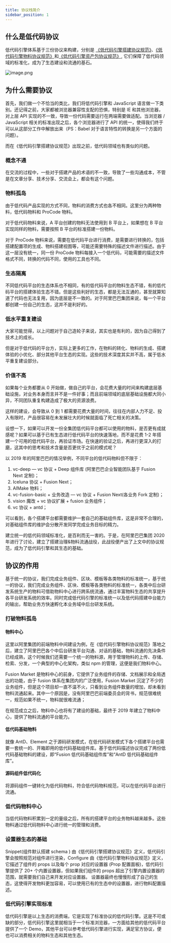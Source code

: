 ```yaml
---
title: 协议栈简介
sidebar_position: 1
---
```

## 什么是低代码协议
低代码引擎体系基于三份协议来构建，分别是 [《低代码引擎搭建协议规范》](/site/docs/specs/lowcode-spec)、[《低代码引擎物料协议规范》](/site/docs/specs/material-spec)和[《低代码引擎资产包协议规范》](/site/docs/specs/assets-spec), 它们保障了低代码领域的标准化，成为了生态建设和流通的基石。

![image.png](https://img.alicdn.com/imgextra/i3/O1CN01axsOyW1s01YgXnT8z_!!6000000005703-2-tps-1888-1000.png)

## 为什么需要协议

首先，我们做一个不恰当的类比，我们将低代码引擎和 JavaScript 语言做一下类别。还记得之前，大家都被浏览器兼容性支配的恐惧，特别是 IE 和其他浏览器，对上层 API 实现的不一致，导致一份代码需要运行在两端需要做适配。当浏览器 / JavaScript 相关的标准出现之后，各个浏览器进行了 API 的统一，使得我们终于可以从这部分工作中解放出来（PS：Babel 对于语言特性的转换是另一个方面的问题）。

而在《低代码引擎搭建协议规范》出现之前，低代码领域也有类似的问题。

### 概念不通

在交流的过程中，一些对于搭建产品的术语的不一致，导致了一些沟通成本，不管是在文章分享、技术分享、交流会上，都会有这个问题。

### 物料孤岛

由于低代码产品实现的方式不同，物料的消费方式也各不相同。这里分为两种物料，低代码物料和 ProCode 物料。

对于低代码物料来说，A 平台创建的物料无法使用到 B 平台上，如果想在 B 平台实现同样的物料，需要按照 B 平台的标准搭建一份物料。

对于 ProCode 物料来说，需要在低代码平台进行消费，是需要进行转换的，包括搭建配置项的生成、物料搭建视图等，可能还需要特殊的描述文件进行描述。由于这一层没有统一，同一份 ProCode 物料每接入一个低代码，可能需要的描述文件格式不同，转换的代码不同，使用的工具也不同。

### 生态隔离

不同低代码平台的生态体系也不相同，有的低代码平台的物料生态不错，有的低代码平台的搭建体验生态不错。但是这些利好的生态，都是无法互通的，甚至就算知道了代码也无法复用，因为底层是不一致的。对于阿里巴巴集团来说，每一个平台都创建一份自己的生态，这并不是利好的。

### 低水平重复建设

大家可能觉得，以上问题对于自己造轮子来说，其实也是有利的，因为自己得到了技术上的成长。

但是对于低代码的平台方，实际上更多的工作，在物料的转化、物料的生成、搭建体验的小优化、部分其他平台生态的实现。这些的技术深度其实并不高，属于低水平重复建设部分。

### 价值不高

如果每个业务都要从 0 开始做，做自己的平台，会花费大量的时间来构建底层基础设施，对业务本身而言并不是一件好事；而且前端领域的底层基础设施都大同小异，不同团队重复构建造成了极大的资源浪费。

这样的建设，会导致从 0 到 1 都需要花费大量的时间，往往在内部人力不足、投入有限时，产品很容易在未发展壮大的时候就面临了死亡相关的决策。

设想一下，如果可以开发一份全集团低代码平台都可以使用的物料，是否更有成就感呢？如果可以基于已有生态进行低代码平台的快速落地，而不是花费 1-2 年搭建一个可用的低代码平台，再验证市场。在快速的验证之后，再进行更深入的打磨，这其中的思考和技术含量是否更优于之前的模式呢？

以 2019 年的阿里巴巴的情况举例，不同平台的低代码物料但不限于：

1. vc-deep — vc 协议 + Deep 组件库 (阿里巴巴企业智能团队基于 Fusion Next 定制)；
2. Iceluna 协议 + Fusion Next；
3. AIMake 物料；
4. vc-fusion-basic + 业务改造 — vc 协议 + Fusion Next(各业务 Fork 定制)；
5. vision 魔改 + vc 协议扩展 + fusion 业务组件；
6. vc 协议 + antd；

可以看到，各个搭建平台都需要维护一套自己的基础组件库，这是非常不合理的，对基础组件库的维护会分散开发同学完成业务目标的精力。

建立统一的低代码领域标准化，是百利而无一害的。于是，在阿里巴巴集团 2020 年进行了讨论，建立了搭建治理&物料流通战役，此战役便产出了上文中的协议规范，成为了低代码引擎和其生态的基础。

## 协议的作用

基于统一的协议，我们完成业务组件、区块、模板等各类物料的标准统一，基于统一的协议，我们完成业务组件、区块、模板等各类物料的标准统一，各类中后台研发系统生产的物料可借助物料中心进行跨系统流通，通过丰富物料生态的共享提升各平台研发系统的效率。同时完成低代码引擎的标准统一以及低代码搭建中台能力的输出，帮助业务方快速孵化本业务域中后台研发系统。

### 打破物料孤岛

#### 物料中心

这里以阿里集团的前端物料中间建设为例，在《低代码引擎物料协议规范》落地之后，建立了阿里巴巴各个中后台研发平台沟通、对话的基础，物料流通的先决条件已经成熟，这个时候我们还需要一个统一的物料源，用于管理物料的上传、存储、检索、分发，一个典型的中心化架构，类似 npm 的管理，这便是我们物料中心。

Fusion Market 是物料中心的前身，它提供了业务组件的存储、文档展示和全局透出的功能，由于 fusion 体系在集团内的广泛使用，Fusion Market 沉淀了不少的业务组件，但是这个项目却一直不温不火，只看到业务组件数量的增加，却未看到物料流通起来。其中一个原因是，没有阿里巴巴前端委员会的背书，规范很难统一，规范如果不统一，物料就很难流通；

在规范成立之后，物料中心也将有了建设的基础，最终于 2019 年建立了物料中心，提供了物料流通的平台能力。

#### 低代码基础物料

就像 AntD、Element 之于源码研发模式，在低代码研发模式下各个搭建平台也需要一套统一的、开箱即用的低代码基础组件库。基于低代码描述协议完成了两份低代码基础物料的建设，即“Fusion 低代码基础组件库”和“AntD 低代码基础组件库”。

#### 源码组件低代码化

将源码组件一键转化为低代码物料，符合低代码物料规范，可以在低代码平台进行流通。
### 低代码物料中心

当低代码物料积累到一定的量级之后，所有的搭建平台的业务物料越来越多。这些物料通过低代码物料中心进行统一的管理和消费。
### 设置器生态的基础

Snippet(组件默认搭建 schema ) 由《低代码引擎搭建协议规范》定义，低代码引擎会按照规范对组件进行渲染，Configure 由《低代码引擎物料协议规范》定义，它描述了组件的 props 以及每个 prop 对应的设置器 (Prop 配置面板)，低代码引擎提供了 20+ 个内置设置器，但如果我们组件的 props 超出了引擎内置设置器的范围，就需要我们自己来开发对应设置器。
设置器最终也慢慢形成了自己的生态，这使得开发物料更加容易，可以使用已有的生态中的设置器，进行物料配置描述。
### 低代码引擎实现标准

低代码引擎是以上生态的消费端，它是实现了标准协议的低代码引擎。这是不可或缺的部分，低代码引擎这里就相当于一个标准浏览器，一方面给其他的低代码平台提供了一个 Demo，其他平台可以参考低代码引擎进行实现，满足官方协议，便也可以消费相关的物料生态和其他生态。
